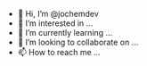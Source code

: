 - 👋 Hi, I’m @jochemdev
- 👀 I’m interested in ...
- 🌱 I’m currently learning ...
- 💞️ I’m looking to collaborate on ...
- 📫 How to reach me ...

<!---
jochemdev/jochemdev is a ✨ special ✨ repository because its `README.md` (this file) appears on your GitHub profile.
You can click the Preview link to take a look at your changes.
--->
